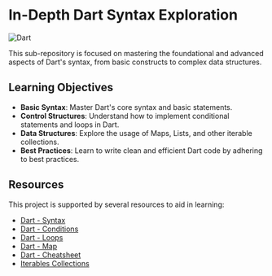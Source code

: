 # In-Depth Dart Syntax Exploration
![Dart](https://img.shields.io/badge/Dart-0175C2?style=for-the-badge&logo=dart&logoColor=white)

This sub-repository is focused on mastering the foundational and advanced aspects of Dart's syntax, from basic constructs to complex data structures.

## Learning Objectives

- **Basic Syntax**: Master Dart's core syntax and basic statements.
- **Control Structures**: Understand how to implement conditional statements and loops in Dart.
- **Data Structures**: Explore the usage of Maps, Lists, and other iterable collections.
- **Best Practices**: Learn to write clean and efficient Dart code by adhering to best practices.

## Resources

This project is supported by several resources to aid in learning:

- [Dart - Syntax](https://dart.dev/guides/language/language-tour)
- [Dart - Conditions](https://dart.dev/codelabs/dart-cheatsheet#control-flow-statements)
- [Dart - Loops](https://dart.dev/samples#loops)
- [Dart - Map](https://dart.dev/guides/libraries/library-tour#maps)
- [Dart - Cheatsheet](https://dart.dev/codelabs/dart-cheatsheet)
- [Iterables Collections](https://dart.dev/guides/libraries/library-tour#collections)

